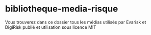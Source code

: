 # bibliotheque-media-risque
Vous trouverez dans ce dossier tous les médias utilisés par Evarisk et DigiRisk publié et utilisation sous licence MIT
